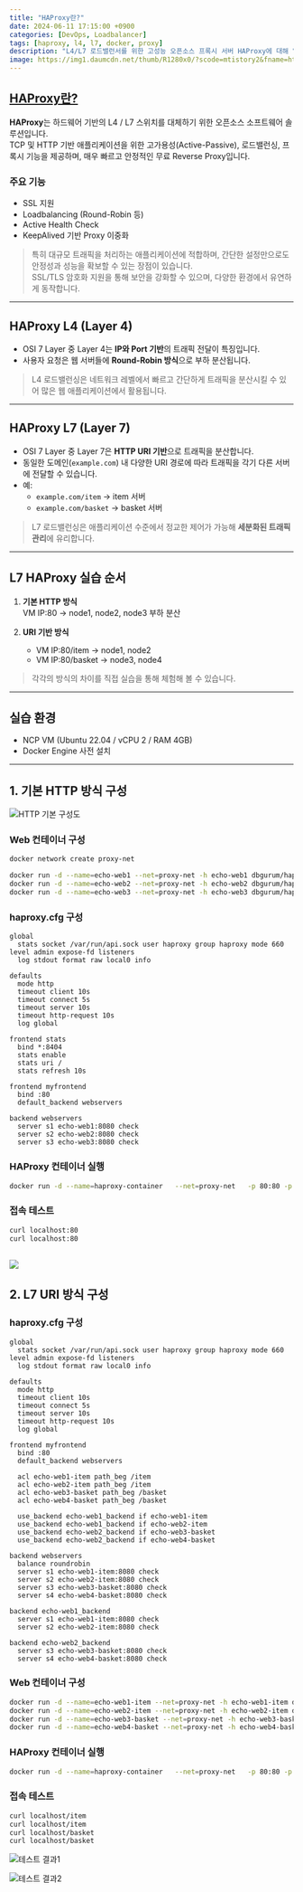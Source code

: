 ```yaml
---
title: "HAProxy란?"
date: 2024-06-11 17:15:00 +0900
categories: [DevOps, Loadbalancer]
tags: [haproxy, l4, l7, docker, proxy]
description: "L4/L7 로드밸런서를 위한 고성능 오픈소스 프록시 서버 HAProxy에 대해 알아봅니다."
image: https://img1.daumcdn.net/thumb/R1280x0/?scode=mtistory2&fname=https%3A%2F%2Fblog.kakaocdn.net%2Fdn%2FCtGKz%2FbtsLvVklnyf%2FD3LQvPlKeJt2fh1gRNLc50%2Fimg.png
---
```


## [HAProxy란?](https://www.haproxy.org/)

**HAProxy**는 하드웨어 기반의 L4 / L7 스위치를 대체하기 위한 오픈소스 소프트웨어 솔루션입니다.  
TCP 및 HTTP 기반 애플리케이션을 위한 고가용성(Active-Passive), 로드밸런싱, 프록시 기능을 제공하며, 매우 빠르고 안정적인 무료 Reverse Proxy입니다.

### 주요 기능

- SSL 지원  
- Loadbalancing (Round-Robin 등)  
- Active Health Check  
- KeepAlived 기반 Proxy 이중화  

> 특히 대규모 트래픽을 처리하는 애플리케이션에 적합하며, 간단한 설정만으로도 안정성과 성능을 확보할 수 있는 장점이 있습니다.  
> SSL/TLS 암호화 지원을 통해 보안을 강화할 수 있으며, 다양한 환경에서 유연하게 동작합니다.

---

## HAProxy L4 (Layer 4)

- OSI 7 Layer 중 Layer 4는 **IP와 Port 기반**의 트래픽 전달이 특징입니다.
- 사용자 요청은 웹 서버들에 **Round-Robin 방식**으로 부하 분산됩니다.

> L4 로드밸런싱은 네트워크 레벨에서 빠르고 간단하게 트래픽을 분산시킬 수 있어 많은 웹 애플리케이션에서 활용됩니다.

---

## HAProxy L7 (Layer 7)

- OSI 7 Layer 중 Layer 7은 **HTTP URI 기반**으로 트래픽을 분산합니다.
- 동일한 도메인(`example.com`) 내 다양한 URI 경로에 따라 트래픽을 각기 다른 서버에 전달할 수 있습니다.
- 예:  
  - `example.com/item` → item 서버  
  - `example.com/basket` → basket 서버

> L7 로드밸런싱은 애플리케이션 수준에서 정교한 제어가 가능해 **세분화된 트래픽 관리**에 유리합니다.

---

## L7 HAProxy 실습 순서

1. **기본 HTTP 방식**  
   VM IP:80 → node1, node2, node3 부하 분산

2. **URI 기반 방식**  
   - VM IP:80/item → node1, node2  
   - VM IP:80/basket → node3, node4

> 각각의 방식의 차이를 직접 실습을 통해 체험해 볼 수 있습니다.

---

## 실습 환경

- NCP VM (Ubuntu 22.04 / vCPU 2 / RAM 4GB)
- Docker Engine 사전 설치

---

## 1. 기본 HTTP 방식 구성

![HTTP 기본 구성도](https://img1.daumcdn.net/thumb/R1280x0/?scode=mtistory2&fname=https%3A%2F%2Fblog.kakaocdn.net%2Fdn%2FbV1MCE%2FbtsLvjy25Q2%2FGkpIkCWF0QVZRpX9h96qS1%2Fimg.png)

### Web 컨테이너 구성

```bash
docker network create proxy-net

docker run -d --name=echo-web1 --net=proxy-net -h echo-web1 dbgurum/haproxy:echo
docker run -d --name=echo-web2 --net=proxy-net -h echo-web2 dbgurum/haproxy:echo
docker run -d --name=echo-web3 --net=proxy-net -h echo-web3 dbgurum/haproxy:echo
```

### haproxy.cfg 구성

```
global
  stats socket /var/run/api.sock user haproxy group haproxy mode 660 level admin expose-fd listeners
  log stdout format raw local0 info

defaults
  mode http
  timeout client 10s
  timeout connect 5s
  timeout server 10s
  timeout http-request 10s
  log global

frontend stats
  bind *:8404
  stats enable
  stats uri /
  stats refresh 10s

frontend myfrontend
  bind :80
  default_backend webservers

backend webservers
  server s1 echo-web1:8080 check
  server s2 echo-web2:8080 check
  server s3 echo-web3:8080 check
```

### HAProxy 컨테이너 실행

```bash
docker run -d --name=haproxy-container   --net=proxy-net   -p 80:80 -p 8404:8404   -v $(pwd):/usr/local/etc/haproxy:ro   haproxytech/haproxy-alpine:2.5
```

### 접속 테스트

```bash
curl localhost:80
curl localhost:80
```
![](https://img1.daumcdn.net/thumb/R1280x0/?scode=mtistory2&fname=https%3A%2F%2Fblog.kakaocdn.net%2Fdn%2FIOidT%2FbtsLshwlntk%2FzRkSaSTdyY8Lkkchc85XWK%2Fimg.png)
---

## 2. L7 URI 방식 구성


### haproxy.cfg 구성

```
global
  stats socket /var/run/api.sock user haproxy group haproxy mode 660 level admin expose-fd listeners
  log stdout format raw local0 info

defaults
  mode http
  timeout client 10s
  timeout connect 5s
  timeout server 10s
  timeout http-request 10s
  log global

frontend myfrontend
  bind :80
  default_backend webservers

  acl echo-web1-item path_beg /item
  acl echo-web2-item path_beg /item
  acl echo-web3-basket path_beg /basket
  acl echo-web4-basket path_beg /basket

  use_backend echo-web1_backend if echo-web1-item
  use_backend echo-web1_backend if echo-web2-item
  use_backend echo-web2_backend if echo-web3-basket
  use_backend echo-web2_backend if echo-web4-basket

backend webservers
  balance roundrobin
  server s1 echo-web1-item:8080 check
  server s2 echo-web2-item:8080 check
  server s3 echo-web3-basket:8080 check
  server s4 echo-web4-basket:8080 check

backend echo-web1_backend
  server s1 echo-web1-item:8080 check
  server s2 echo-web2-item:8080 check

backend echo-web2_backend
  server s3 echo-web3-basket:8080 check
  server s4 echo-web4-basket:8080 check
```

### Web 컨테이너 구성

```bash
docker run -d --name=echo-web1-item --net=proxy-net -h echo-web1-item dbgurum/haproxy:echo
docker run -d --name=echo-web2-item --net=proxy-net -h echo-web2-item dbgurum/haproxy:echo
docker run -d --name=echo-web3-basket --net=proxy-net -h echo-web3-basket dbgurum/haproxy:echo
docker run -d --name=echo-web4-basket --net=proxy-net -h echo-web4-basket dbgurum/haproxy:echo
```

### HAProxy 컨테이너 실행

```bash
docker run -d --name=haproxy-container   --net=proxy-net   -p 80:80 -p 8404:8404   -v $(pwd):/usr/local/etc/haproxy:ro   haproxytech/haproxy-alpine:2.5
```

### 접속 테스트

```bash
curl localhost/item
curl localhost/item
curl localhost/basket
curl localhost/basket
```

![테스트 결과1](https://img1.daumcdn.net/thumb/R1280x0/?scode=mtistory2&fname=https%3A%2F%2Fblog.kakaocdn.net%2Fdn%2FbBRlL1%2FbtsLsOHwtIx%2FUTP42OyGp0PiLEBdDNgtik%2Fimg.png)

![테스트 결과2](https://img1.daumcdn.net/thumb/R1280x0/?scode=mtistory2&fname=https%3A%2F%2Fblog.kakaocdn.net%2Fdn%2Fdx4zCL%2FbtsLsBH5Vsa%2F8xSqur2T3Fvqrb8J1xWSdK%2Fimg.png)